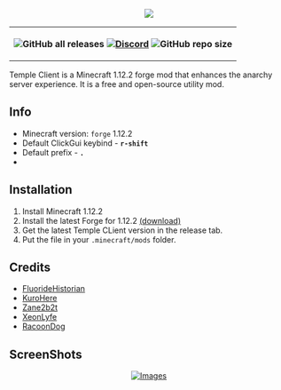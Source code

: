 <p align="center">
  <img src="https://github.com/PhilipPanda/Temple-Client/blob/main/github/images/logo.png">
</p>

<p align="center">
<table>
<tr>
<th>

![GitHub all releases](https://img.shields.io/github/downloads/TempleDevelopment/Temple-Client/total?color=seagreen)
[![Discord](https://img.shields.io/discord/1125838140456849418?color=skyblue&logo=discord&logoColor=white)](https://discord.gg/XZUGTpGCe8)
![GitHub repo size](https://img.shields.io/github/repo-size/TempleDevelopment/Temple-Client)

</th>
</tr>
</table>
</p>

Temple Client is a Minecraft 1.12.2 forge mod that enhances the anarchy server experience. 
It is a free and open-source utility mod.

## Info
- Minecraft version: ```forge``` 1.12.2
- Default ClickGui keybind - **```r-shift```**
- Default prefix  - **```.```**
- 
## Installation
1. Install Minecraft 1.12.2
2. Install the latest Forge for 1.12.2 [(download)](https://files.minecraftforge.net/net/minecraftforge/forge/index_1.12.2.html)
3. Get the latest Temple CLient version in the release tab.
4. Put the file in your `.minecraft/mods` folder.

## Credits
- [FluorideHistorian](https://github.com/FluorideHistorian)
- [KuroHere](https://github.com/KuroHere)
- [Zane2b2t](https://github.com/Zane2b2t)
- [XeonLyfe]([https://github.com/XeonLyfe)
- [RacoonDog](https://github.com/RacoonDog)

## ScreenShots
<p align="center">
   <a href="https://github.com/PhilipPanda/Temple-Client/blob/main/github/images/">
      <img src="https://github.com/PhilipPanda/Temple-Client/blob/main/github/images/" alt="Images">
   </a>
</p>
